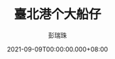 ---
issue: 445
title: 臺北港个大船仔
author: 彭瑞珠
language: 四縣
date: 2021-09-09T00:00:00.000+08:00
topic: 生活
difficulty: 2
wikidata: Q131449252
wikidata_link: https://www.wikidata.org/wiki/Q131449252
---